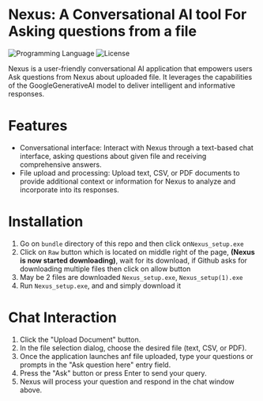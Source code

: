 # Nexus: A Conversational AI tool For Asking questions from a file

![Programming Language](https://img.shields.io/badge/Programming_Language-Python-blue)
![License](https://img.shields.io/badge/License-MIT-yellow)

Nexus is a user-friendly conversational AI application that empowers users Ask questions from Nexus about uploaded file. It leverages the capabilities of the GoogleGenerativeAI model to deliver intelligent and informative responses.

# Features

- Conversational interface: Interact with Nexus through a text-based chat interface, asking questions about given file and receiving comprehensive answers.
- File upload and processing: Upload text, CSV, or PDF documents to provide additional context or information for Nexus to analyze and incorporate into its responses.

# Installation

1. Go on ```bundle``` directory of this repo and then click on```Nexus_setup.exe```
2. Click on ```Raw``` button which is located on middle right of the page, **(Nexus is now started downloading)**, wait for its download, if Github asks for downloading multiple files then click on allow button
3. May be 2 files are downloaded ```Nexus_setup.exe```, ```Nexus_setup(1).exe```
4. Run ```Nexus_setup.exe```, and and simply download it

# Chat Interaction

1. Click the "Upload Document" button.
2. In the file selection dialog, choose the desired file (text, CSV, or PDF).
3. Once the application launches anf file uploaded, type your questions or prompts in the "Ask question here" entry field.
4. Press the "Ask" button or press Enter to send your query.
5. Nexus will process your question and respond in the chat window above.
